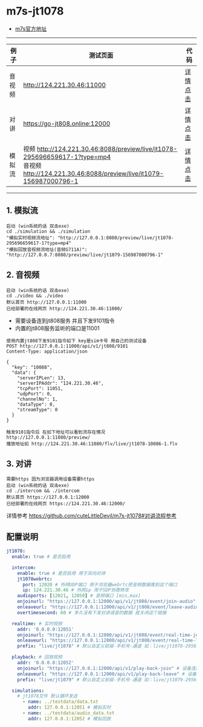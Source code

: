 <h1 id="m7s"> m7s-jt1078 </h1>

- [m7s官方地址](https://monibuca.com)

---

| 例子 |  测试页面  | 代码 |
|----------|-----|-------------------|
| 音视频 | http://124.221.30.46:11000 | [详情点击](./example/video) |
| 对讲 | https://go-jt808.online:12000 | [详情点击](./example/intercom)  |
| 模拟流 | 视频 http://124.221.30.46:8088/preview/live/jt1078-295696659617-1?type=mp4 <br/> 音视频 http://124.221.30.46:8088/preview/live/jt1079-156987000796-1| [详情点击](./example/simulation)  |

---

<h2>1. 模拟流</h2>

```
启动 (win系统的话 双击exe)
cd ./simulation && ./simulation
"模拟实时视频流地址": "http://127.0.0.1:8080/preview/live/jt1078-295696659617-1?type=mp4"
"模拟回放音视频流地址(音频G711A)": "http://127.0.0.7:8080/preview/live/jt1079-156987000796-1"
```

<h2>2. 音视频</h2>

```
启动 (win系统的话 双击exe)
cd ./video && ./video
默认首页 http://127.0.0.1:11000
已经部署的在线网页 http://124.221.30.46:11000/
```

- 需要设备连到jt808服务 并且下发9101指令
- 内置的jt808服务监听的端口是11001

``` curl
使用内置jt808下发9101指令如下 key是sim卡号 用自己的测试设备
POST http://127.0.0.1:11000/api/v1/jt808/9101
Content-Type: application/json

{
  "key": "10088",
  "data": {
    "serverIPLen": 13,
    "serverIPAddr": "124.221.30.46",
    "tcpPort": 11051,
    "udpPort": 0,
    "channelNo": 1,
    "dataType": 0,
    "streamType": 0
  }
}
```

```
触发9101指令后 在如下地址可以看到流存在情况
http://127.0.0.1:11080/preview/
播放地址如 http://124.221.30.46:11080/flv/live/jt1078-10086-1.flv
```

<h2>3. 对讲</h2>

```
需要https 因为浏览器调用设备需要https
启动 (win系统的话 双击exe)
cd ./intercom && ./intercom
默认首页 https://127.0.0.1:12000
已经部署的在线网页 https://124.221.30.46:12000/
```

详情参考 https://github.com/cuteLittleDevil/m7s-jt1078#对讲流程参考

<h2> 配置说明 </h2>

``` yaml
jt1078:
  enable: true # 是否启用

  intercom:
    enable: true # 是否启用 用于双向对讲
    jt1078webrtc:
      port: 12020 # 外网UDP端口 用于浏览器webrtc把音频数据推到这个端口
      ip: 124.221.30.46 # 外网ip 用于SDP协商修改
    audioports: [12021, 12050] # 音频端口 [min,max]
    onjoinurl: "https://127.0.0.1:12000/api/v1/jt808/event/join-audio" # 设备连接到音频端口的回调
    onleaveurl: "https://127.0.0.1:12000/api/v1/jt808/event/leave-audio" # 设备断开了音频端口的回调
    overtimesecond: 60 # 多久没有下发对讲语音的数据 就关闭这个链接

  realtime: # 实时视频
    addr: '0.0.0.0:12051'
    onjoinurl: "https://127.0.0.1:12000/api/v1/jt808/event/real-time-join" # 设备连接到了实时视频指定端口的回调
    onleaveurl: "https://127.0.0.1:12000/api/v1/jt808/event/real-time-leave" # 设备断开了实时视频指定端口的回调
    prefix: "live/jt1078" # 默认自定义前缀-手机号-通道 如：live/jt1078-295696659617-1

  playback: # 回放视频
    addr: '0.0.0.0:12052'
    onjoinurl: "https://127.0.0.1:12000/api/v1/play-back-join" # 设备连接到了回放视频指定端口的回调
    onleaveurl: "https://127.0.0.1:12000/api/v1/play-back-leave" # 设备断开了回放视频指定端口的回调
    prefix: "live/jt1079" # 默认自定义前缀-手机号-通道 如：live/jt1079-295696659617-1

  simulations:
    # jt1078文件 默认循环发送
      - name: ../testdata/data.txt
        addr: 127.0.0.1:12051 # 模拟实时
      - name: ../testdata/audio_data.txt
        addr: 127.0.0.1:12052 # 模拟回放

```